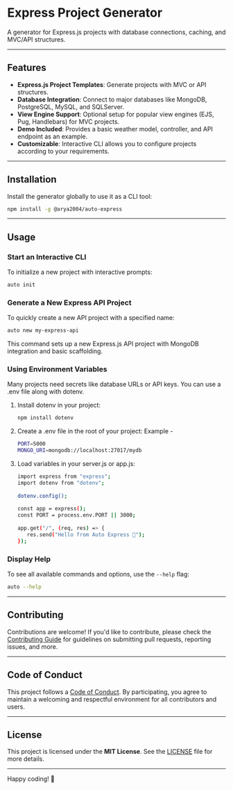 # Express Project Generator

A generator for Express.js projects with database connections, caching, and MVC/API structures.

---

## Features

- **Express.js Project Templates**: Generate projects with MVC or API structures.
- **Database Integration**: Connect to major databases like MongoDB, PostgreSQL, MySQL, and SQLServer.
- **View Engine Support**: Optional setup for popular view engines (EJS, Pug, Handlebars) for MVC projects.
- **Demo Included**: Provides a basic weather model, controller, and API endpoint as an example.
- **Customizable**: Interactive CLI allows you to configure projects according to your requirements.

---

## Installation

Install the generator globally to use it as a CLI tool:

```bash
npm install -g @arya2004/auto-express
```

---

## Usage

### **Start an Interactive CLI**

To initialize a new project with interactive prompts:

```bash
auto init
```

### **Generate a New Express API Project**

To quickly create a new API project with a specified name:

```bash
auto new my-express-api
```

This command sets up a new Express.js API project with MongoDB integration and basic scaffolding.

### **Using Environment Variables**

Many projects need secrets like database URLs or API keys. You can use a .env file along with dotenv.
1. Install dotenv in your project:
   ```bash
   npm install dotenv
   ```
2. Create a .env file in the root of your project:
   Example -
   ```bash
   PORT=5000
   MONGO_URI=mongodb://localhost:27017/mydb
   ```
3. Load variables in your server.js or app.js:
   ```bash
   import express from "express";
   import dotenv from "dotenv";
    
   dotenv.config();
    
   const app = express();
   const PORT = process.env.PORT || 3000;
    
   app.get("/", (req, res) => {
      res.send("Hello from Auto Express 🚀");
   });
   ```

### **Display Help**

To see all available commands and options, use the `--help` flag:

```bash
auto --help
```

---

## Contributing

Contributions are welcome! If you'd like to contribute, please check the [Contributing Guide](CONTRIBUTING.md) for guidelines on submitting pull requests, reporting issues, and more.

---

## Code of Conduct

This project follows a [Code of Conduct](CODE_OF_CONDUCT.md). By participating, you agree to maintain a welcoming and respectful environment for all contributors and users.

---

## License

This project is licensed under the **MIT License**. See the [LICENSE](LICENSE.md) file for more details.

---

Happy coding! 🚀

